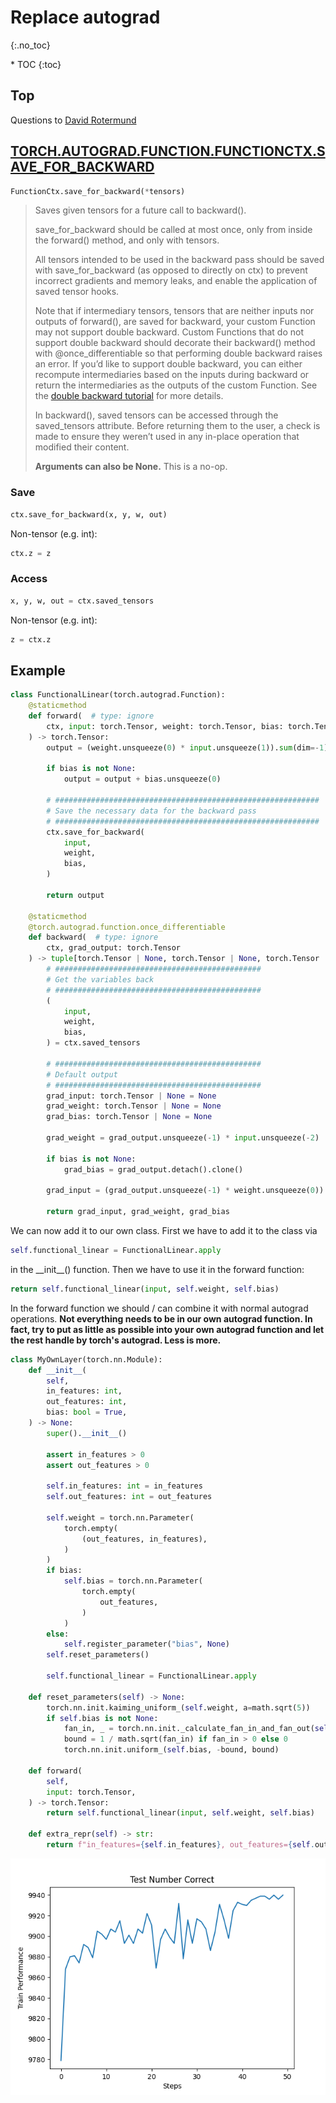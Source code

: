 # Replace autograd
{:.no_toc}

<nav markdown="1" class="toc-class">
* TOC
{:toc}
</nav>

## Top

Questions to [David Rotermund](mailto:davrot@uni-bremen.de)

## [TORCH.AUTOGRAD.FUNCTION.FUNCTIONCTX.SAVE_FOR_BACKWARD](https://pytorch.org/docs/stable/generated/torch.autograd.function.FunctionCtx.save_for_backward.html)

```python
FunctionCtx.save_for_backward(*tensors)
```

> Saves given tensors for a future call to backward().
> 
> save_for_backward should be called at most once, only from inside the forward() method, and only with tensors.
> 
> All tensors intended to be used in the backward pass should be saved with save_for_backward (as opposed to directly on ctx) to prevent incorrect gradients and memory leaks, and enable the application of saved tensor hooks.
>
> Note that if intermediary tensors, tensors that are neither inputs nor outputs of forward(), are saved for backward, your custom Function may not support double backward. Custom Functions that do not support double backward should decorate their backward() method with @once_differentiable so that performing double backward raises an error. If you’d like to support double backward, you can either recompute intermediaries based on the inputs during backward or return the intermediaries as the outputs of the custom Function. See the [double backward tutorial](https://pytorch.org/tutorials/intermediate/custom_function_double_backward_tutorial.html) for more details.
>
> In backward(), saved tensors can be accessed through the saved_tensors attribute. Before returning them to the user, a check is made to ensure they weren’t used in any in-place operation that modified their content.
>
> **Arguments can also be None.** This is a no-op.

### Save

```python
ctx.save_for_backward(x, y, w, out)
```

Non-tensor (e.g. int):

```python
ctx.z = z
```

### Access

```python
x, y, w, out = ctx.saved_tensors
```

Non-tensor (e.g. int):

```python
z = ctx.z
```


## Example 

```python
class FunctionalLinear(torch.autograd.Function):
    @staticmethod
    def forward(  # type: ignore
        ctx, input: torch.Tensor, weight: torch.Tensor, bias: torch.Tensor
    ) -> torch.Tensor:
        output = (weight.unsqueeze(0) * input.unsqueeze(1)).sum(dim=-1)

        if bias is not None:
            output = output + bias.unsqueeze(0)

        # ###########################################################
        # Save the necessary data for the backward pass
        # ###########################################################
        ctx.save_for_backward(
            input,
            weight,
            bias,
        )

        return output

    @staticmethod
    @torch.autograd.function.once_differentiable
    def backward(  # type: ignore
        ctx, grad_output: torch.Tensor
    ) -> tuple[torch.Tensor | None, torch.Tensor | None, torch.Tensor | None]:
        # ##############################################
        # Get the variables back
        # ##############################################
        (
            input,
            weight,
            bias,
        ) = ctx.saved_tensors

        # ##############################################
        # Default output
        # ##############################################
        grad_input: torch.Tensor | None = None
        grad_weight: torch.Tensor | None = None
        grad_bias: torch.Tensor | None = None

        grad_weight = grad_output.unsqueeze(-1) * input.unsqueeze(-2)

        if bias is not None:
            grad_bias = grad_output.detach().clone()

        grad_input = (grad_output.unsqueeze(-1) * weight.unsqueeze(0)).sum(dim=1)

        return grad_input, grad_weight, grad_bias
```

We can now add it to our own class. First we have to add it to the class via 

```python
self.functional_linear = FunctionalLinear.apply
```

in the \_\_init\_\_() function. Then we have to use it in the forward function:

```python
return self.functional_linear(input, self.weight, self.bias)
```

In the forward function we should / can combine it with normal autograd operations. **Not everything needs to be in our own autograd function. In fact, try to put as little as possible into your own autograd function and let the rest handle by torch's autograd. Less is more.** 


```python
class MyOwnLayer(torch.nn.Module):
    def __init__(
        self,
        in_features: int,
        out_features: int,
        bias: bool = True,
    ) -> None:
        super().__init__()

        assert in_features > 0
        assert out_features > 0

        self.in_features: int = in_features
        self.out_features: int = out_features

        self.weight = torch.nn.Parameter(
            torch.empty(
                (out_features, in_features),
            )
        )
        if bias:
            self.bias = torch.nn.Parameter(
                torch.empty(
                    out_features,
                )
            )
        else:
            self.register_parameter("bias", None)
        self.reset_parameters()

        self.functional_linear = FunctionalLinear.apply

    def reset_parameters(self) -> None:
        torch.nn.init.kaiming_uniform_(self.weight, a=math.sqrt(5))
        if self.bias is not None:
            fan_in, _ = torch.nn.init._calculate_fan_in_and_fan_out(self.weight)
            bound = 1 / math.sqrt(fan_in) if fan_in > 0 else 0
            torch.nn.init.uniform_(self.bias, -bound, bound)

    def forward(
        self,
        input: torch.Tensor,
    ) -> torch.Tensor:
        return self.functional_linear(input, self.weight, self.bias)

    def extra_repr(self) -> str:
        return f"in_features={self.in_features}, out_features={self.out_features}, bias={self.bias is not None}"
```
        
![Figure_1.png](Figure_1.png)
